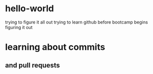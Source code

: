 # hello-world
trying to figure it all out
trying to learn github before bootcamp begins
figuring it out
# learning about commits
## and pull requests
